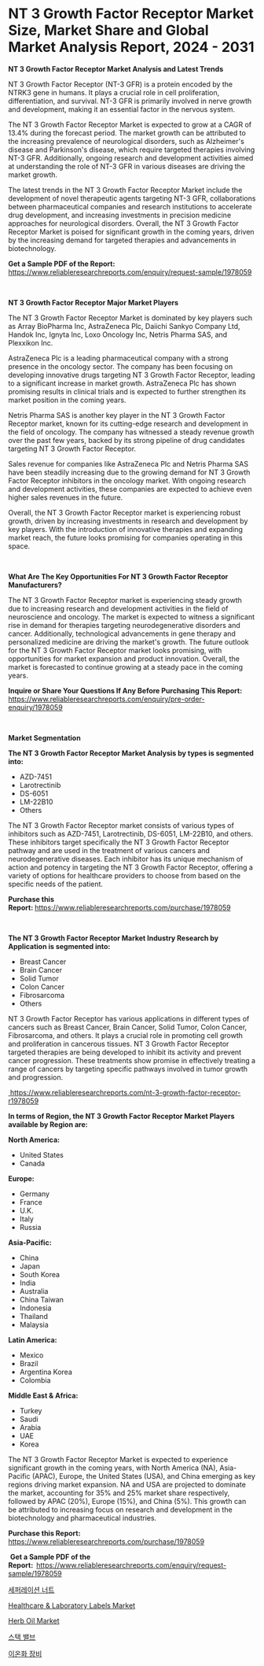 <p><h1>NT 3 Growth Factor Receptor Market Size, Market Share and Global Market Analysis Report, 2024 - 2031</h1></p><p><strong>NT 3 Growth Factor Receptor Market Analysis and Latest Trends</strong></p>
<p><p>NT 3 Growth Factor Receptor (NT-3 GFR) is a protein encoded by the NTRK3 gene in humans. It plays a crucial role in cell proliferation, differentiation, and survival. NT-3 GFR is primarily involved in nerve growth and development, making it an essential factor in the nervous system.</p><p>The NT 3 Growth Factor Receptor Market is expected to grow at a CAGR of 13.4% during the forecast period. The market growth can be attributed to the increasing prevalence of neurological disorders, such as Alzheimer's disease and Parkinson's disease, which require targeted therapies involving NT-3 GFR. Additionally, ongoing research and development activities aimed at understanding the role of NT-3 GFR in various diseases are driving the market growth.</p><p>The latest trends in the NT 3 Growth Factor Receptor Market include the development of novel therapeutic agents targeting NT-3 GFR, collaborations between pharmaceutical companies and research institutions to accelerate drug development, and increasing investments in precision medicine approaches for neurological disorders. Overall, the NT 3 Growth Factor Receptor Market is poised for significant growth in the coming years, driven by the increasing demand for targeted therapies and advancements in biotechnology.</p></p>
<p><strong>Get a Sample PDF of the Report:&nbsp;</strong> <a href="https://www.reliableresearchreports.com/enquiry/request-sample/1978059">https://www.reliableresearchreports.com/enquiry/request-sample/1978059</a></p>
<p>&nbsp;</p>
<p><strong>NT 3 Growth Factor Receptor Major Market Players</strong></p>
<p><p>The NT 3 Growth Factor Receptor Market is dominated by key players such as Array BioPharma Inc, AstraZeneca Plc, Daiichi Sankyo Company Ltd, Handok Inc, Ignyta Inc, Loxo Oncology Inc, Netris Pharma SAS, and Plexxikon Inc.</p><p>AstraZeneca Plc is a leading pharmaceutical company with a strong presence in the oncology sector. The company has been focusing on developing innovative drugs targeting NT 3 Growth Factor Receptor, leading to a significant increase in market growth. AstraZeneca Plc has shown promising results in clinical trials and is expected to further strengthen its market position in the coming years.</p><p>Netris Pharma SAS is another key player in the NT 3 Growth Factor Receptor market, known for its cutting-edge research and development in the field of oncology. The company has witnessed a steady revenue growth over the past few years, backed by its strong pipeline of drug candidates targeting NT 3 Growth Factor Receptor.</p><p>Sales revenue for companies like AstraZeneca Plc and Netris Pharma SAS have been steadily increasing due to the growing demand for NT 3 Growth Factor Receptor inhibitors in the oncology market. With ongoing research and development activities, these companies are expected to achieve even higher sales revenues in the future.</p><p>Overall, the NT 3 Growth Factor Receptor market is experiencing robust growth, driven by increasing investments in research and development by key players. With the introduction of innovative therapies and expanding market reach, the future looks promising for companies operating in this space.</p></p>
<p>&nbsp;</p>
<p><strong>What Are The Key Opportunities For NT 3 Growth Factor Receptor Manufacturers?</strong></p>
<p><p>The NT 3 Growth Factor Receptor market is experiencing steady growth due to increasing research and development activities in the field of neuroscience and oncology. The market is expected to witness a significant rise in demand for therapies targeting neurodegenerative disorders and cancer. Additionally, technological advancements in gene therapy and personalized medicine are driving the market's growth. The future outlook for the NT 3 Growth Factor Receptor market looks promising, with opportunities for market expansion and product innovation. Overall, the market is forecasted to continue growing at a steady pace in the coming years.</p></p>
<p><strong>Inquire or Share Your Questions If Any Before Purchasing This Report:</strong> <a href="https://www.reliableresearchreports.com/enquiry/pre-order-enquiry/1978059">https://www.reliableresearchreports.com/enquiry/pre-order-enquiry/1978059</a></p>
<p>&nbsp;</p>
<p><strong>Market Segmentation</strong></p>
<p><strong>The NT 3 Growth Factor Receptor Market Analysis by types is segmented into:</strong></p>
<p><ul><li>AZD-7451</li><li>Larotrectinib</li><li>DS-6051</li><li>LM-22B10</li><li>Others</li></ul></p>
<p><p>The NT 3 Growth Factor Receptor market consists of various types of inhibitors such as AZD-7451, Larotrectinib, DS-6051, LM-22B10, and others. These inhibitors target specifically the NT 3 Growth Factor Receptor pathway and are used in the treatment of various cancers and neurodegenerative diseases. Each inhibitor has its unique mechanism of action and potency in targeting the NT 3 Growth Factor Receptor, offering a variety of options for healthcare providers to choose from based on the specific needs of the patient.</p></p>
<p><strong>Purchase this Report:&nbsp;</strong><a href="https://www.reliableresearchreports.com/purchase/1978059">https://www.reliableresearchreports.com/purchase/1978059</a></p>
<p>&nbsp;</p>
<p><strong>The NT 3 Growth Factor Receptor Market Industry Research by Application is segmented into:</strong></p>
<p><ul><li>Breast Cancer</li><li>Brain Cancer</li><li>Solid Tumor</li><li>Colon Cancer</li><li>Fibrosarcoma</li><li>Others</li></ul></p>
<p><p>NT 3 Growth Factor Receptor has various applications in different types of cancers such as Breast Cancer, Brain Cancer, Solid Tumor, Colon Cancer, Fibrosarcoma, and others. It plays a crucial role in promoting cell growth and proliferation in cancerous tissues. NT 3 Growth Factor Receptor targeted therapies are being developed to inhibit its activity and prevent cancer progression. These treatments show promise in effectively treating a range of cancers by targeting specific pathways involved in tumor growth and progression.</p></p>
<p><a href="https://www.reliableresearchreports.com/nt-3-growth-factor-receptor-r1978059">&nbsp;https://www.reliableresearchreports.com/nt-3-growth-factor-receptor-r1978059</a></p>
<p><strong>In terms of Region, the NT 3 Growth Factor Receptor Market Players available by Region are:</strong></p>
<p>
    <p> <strong> North America: </strong>
        <ul>
            <li>United States</li>
            <li>Canada</li>
        </ul>
        </p> 
    <p> <strong> Europe: </strong>
        <ul>
            <li>Germany</li>
            <li>France</li>
            <li>U.K.</li>
            <li>Italy</li>
            <li>Russia</li>
        </ul>
        </p> 
    <p> <strong> Asia-Pacific: </strong>
        <ul>
            <li>China</li>
            <li>Japan</li>
            <li>South Korea</li>
            <li>India</li>
            <li>Australia</li>
            <li>China Taiwan</li>
            <li>Indonesia</li>
            <li>Thailand</li>
            <li>Malaysia</li>
        </ul>
        </p> 
    <p> <strong> Latin America: </strong>
        <ul>
            <li>Mexico</li>
            <li>Brazil</li>
            <li>Argentina Korea</li>
            <li>Colombia</li>
        </ul>
        </p> 
    <p> <strong> Middle East & Africa: </strong>
        <ul>
            <li>Turkey</li>
            <li>Saudi</li>
            <li>Arabia</li>
            <li>UAE</li>
            <li>Korea</li>
        </ul>
    </p>
    </p>
<p><p>The NT 3 Growth Factor Receptor Market is expected to experience significant growth in the coming years, with North America (NA), Asia-Pacific (APAC), Europe, the United States (USA), and China emerging as key regions driving market expansion. NA and USA are projected to dominate the market, accounting for 35% and 25% market share respectively, followed by APAC (20%), Europe (15%), and China (5%). This growth can be attributed to increasing focus on research and development in the biotechnology and pharmaceutical industries.</p></p>
<p><strong>Purchase this Report: </strong><a href="https://www.reliableresearchreports.com/purchase/1978059">https://www.reliableresearchreports.com/purchase/1978059</a></p>
<p>&nbsp;<strong>Get a Sample PDF of the Report:&nbsp;&nbsp;</strong><a href="https://www.reliableresearchreports.com/enquiry/request-sample/1978059">https://www.reliableresearchreports.com/enquiry/request-sample/1978059</a></p>
<p><strong></strong></p>
<p><p><a href="https://github.com/durgin521/Market-Research-Report-List-1/blob/main/197585556663.md">세퍼레이션 너트</a></p><p><a href="https://github.com/timeliteaut/Market-Research-Report-List-2/blob/main/healthcare-laboratory-labels-market.md">Healthcare & Laboratory Labels Market</a></p><p><a href="https://github.com/seekum/Market-Research-Report-List-2/blob/main/herb-oil-market.md">Herb Oil Market</a></p><p><a href="https://github.com/novabrown3/Market-Research-Report-List-1/blob/main/155930056662.md">스택 밸브</a></p><p><a href="https://medium.com/@constantinvon/%EC%9D%B4%EC%98%A8%ED%99%94-%EC%9E%A5%EB%B9%84-%EC%8B%9C%EC%9E%A5-2031%EB%85%84%EA%B9%8C%EC%A7%80%EC%9D%98-%ED%8A%B8%EB%A0%8C%EB%93%9C-%EC%98%88%EC%B8%A1-%EB%B0%8F-%EA%B2%BD%EC%9F%81-%EB%B6%84%EC%84%9D-e2ea854aeecd">이온화 장비</a></p></p>